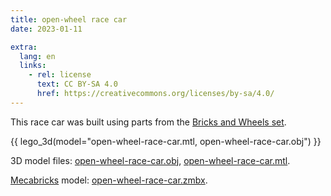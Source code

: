 ```yaml
---
title: open-wheel race car
date: 2023-01-11

extra:
  lang: en
  links:
    - rel: license
      text: CC BY-SA 4.0
      href: https://creativecommons.org/licenses/by-sa/4.0/
---
```


This race car was built using parts from the [Bricks and Wheels set].

[Bricks and Wheels set]: https://brickset.com/sets/11014-1/Bricks-and-Wheels

{{ lego_3d(model="open-wheel-race-car.mtl, open-wheel-race-car.obj") }}

3D model files: <a href="open-wheel-race-car.obj" download>open-wheel-race-car.obj</a>, <a href="open-wheel-race-car.mtl" download>open-wheel-race-car.mtl</a>.

[Mecabricks] model: <a href="open-wheel-race-car.zmbx" download>open-wheel-race-car.zmbx</a>.

[Mecabricks]: https://www.mecabricks.com/
